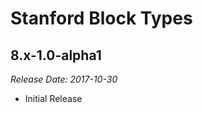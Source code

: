 # Stanford Block Types

8.x-1.0-alpha1
--------------------------------------------------------------------------------  
_Release Date: 2017-10-30_

- Initial Release
